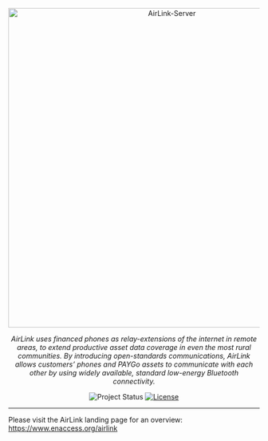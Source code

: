 <p align="center">
  <a href="https://github.com/EnAccess/AirLink-Server">
    <img
      src="https://enaccess.org/wp-content/uploads/2023/04/Airlink-Graphics-GitHub-2240-%C3%97-800-.svg"
      alt="AirLink-Server"
      width="640"
    >
  </a>
</p>
<p align="center">
    <em>AirLink uses financed phones as relay-extensions of the internet in remote areas, to extend productive asset data coverage in even the most rural communities. By introducing open-standards communications, AirLink allows customers’ phones and PAYGo assets to communicate with each other by using widely available, standard low-energy Bluetooth connectivity.</em>
</p>
<p align="center">
  <img
    alt="Project Status"
    src="https://img.shields.io/badge/Project%20Status-stable-green"
  >
  <a href="https://github.com/EnAccess/AirLink-Server/blob/main/LICENSE" target="_blank">
    <img
      alt="License"
      src="https://img.shields.io/github/license/EnAccess/AirLink-Server"
    >
  </a>
</p>

---

Please visit the AirLink landing page for an overview:
<https://www.enaccess.org/airlink>
